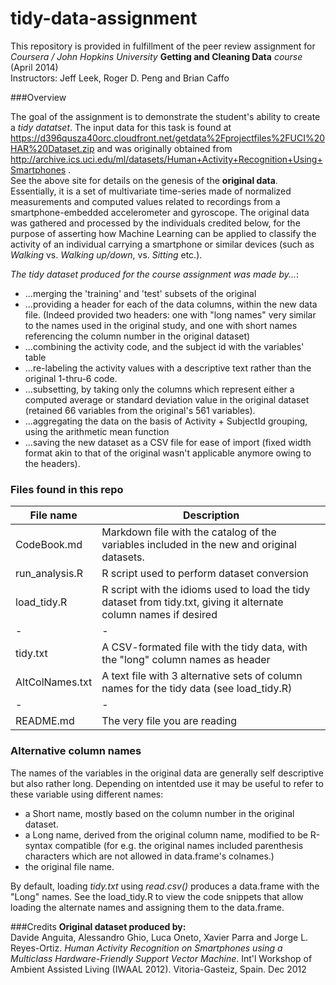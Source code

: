 tidy-data-assignment
====================

This repository is provided in fulfillment of the peer review assignment for  
*Coursera / John Hopkins University* **Getting and Cleaning Data** *course*  (April 2014)   
Instructors:  Jeff Leek, Roger D. Peng and Brian Caffo

###Overview

The goal of the assignment is to demonstrate the student's ability to create a *tidy datatset*.
The input data for this task is found at  
<https://d396qusza40orc.cloudfront.net/getdata%2Fprojectfiles%2FUCI%20HAR%20Dataset.zip> and was originally obtained from  
<http://archive.ics.uci.edu/ml/datasets/Human+Activity+Recognition+Using+Smartphones> .   
See the above site for details on the genesis of the **original data**.  Essentially, it is a set of multivariate time-series made of normalized measurements and computed values related to recordings from a smartphone-embedded accelerometer and gyroscope.  The original data was gathered and processed by the individuals credited below, for the purpose of asserting how Machine Learning can be applied to classify the activity of an individual carrying a smartphone or similar devices (such as *Walking* vs. *Walking up/down*, vs. *Sitting* etc.).

*The tidy dataset produced for the course assignment was made by...*:

* ...merging the 'training' and 'test' subsets of the original
* ...providing a header for each of the data columns, within the new data file.  (Indeed provided two headers: one with "long names" very similar to the names used in the original study, and one with short names referencing the column number in the original dataset)
* ...combining the activity code, and the subject id with the variables' table
* ...re-labeling the activity values with a descriptive text rather than the original 1-thru-6 code.
* ...subsetting, by taking only the columns which represent either a computed average or standard deviation value in the original dataset (retained 66 variables from the original's 561 variables).
* ...aggregating the data on the basis of Activity + SubjectId grouping, using the arithmetic mean function
* ...saving the new dataset as a CSV file for ease of import (fixed width format akin to that of the original wasn't applicable anymore owing to the headers). 

### Files found in this repo
|File name|Description|
|---------|-----------|
|CodeBook.md| Markdown file with the catalog of the variables included in the new and original datasets.|
|run_analysis.R| R script used to perform dataset conversion |
|load_tidy.R| R script with the idioms used to load the tidy dataset from tidy.txt, giving it alternate column names if desired|
|-|-|
|tidy.txt| A CSV-formated file with the tidy data, with the "long" column names as header|
|AltColNames.txt| A text file with 3 alternative sets of column names for the tidy data (see load_tidy.R)|
|-|-|
|README.md| The very file you are reading|

### Alternative column names
The names of the variables in the original data are generally self descriptive but also rather long. Depending on intentded use it may be useful to refer to these variable using different names:

 * a Short name, mostly based on the column number in the original dataset.
 * a Long name, derived from the original column name, modified to be R-syntax compatible (for e.g. the original names included parenthesis characters which are not allowed in data.frame's colnames.)
 * the original file name.
 
By default, loading *tidy.txt* using  *read.csv()* produces a data.frame with the "Long" names.
See the load_tidy.R to view the code snippets that allow loading the alternate names and assigning them to the data.frame.


###Credits
**Original dataset produced by:**  
Davide Anguita, Alessandro Ghio, Luca Oneto, Xavier Parra and Jorge L. Reyes-Ortiz. 
*Human Activity Recognition on Smartphones using a Multiclass Hardware-Friendly Support Vector Machine*.  Int'l Workshop of Ambient Assisted Living (IWAAL 2012). Vitoria-Gasteiz, Spain. Dec 2012
